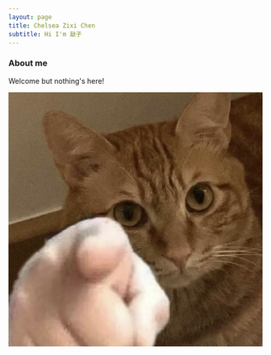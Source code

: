 ```yaml
---
layout: page
title: Chelsea Zixi Chen
subtitle: Hi I'm 敲子
---
```


### About me

Welcome but nothing's here! 

![heihei](/assets/img/kit_point.jpg)
